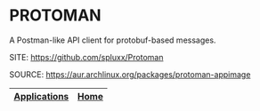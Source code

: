 # PROTOMAN

 A Postman-like API client for protobuf-based messages.

 SITE: https://github.com/spluxx/Protoman

 SOURCE: https://aur.archlinux.org/packages/protoman-appimage

 | [Applications](https://portable-linux-apps.github.io/apps.html) | [Home](https://portable-linux-apps.github.io)
 | --- | --- |
